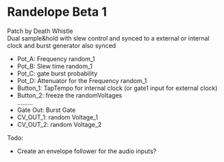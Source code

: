 # Randelope Beta 1
Patch by Death Whistle <br/>
Dual sample&hold with slew control and synced to a external or internal clock and burst generator also synced <br/>


- Pot_A: Frequency random_1
- Pot_B: Slew time random_1
- Pot_C: gate burst probability
- Pot_D: Attenuator for the Frequency random_1
- Button_1: TapTempo for internal clock (or gate1 input for external clock)
- Button_2: freeze the randomVoltages <br/>
.........
- Gate Out: Burst Gate
- CV_OUT_1: random Voltage_1
- CV_OUT_2: random Voltage_2

Todo:
- Create an envelope follower for the audio inputs?

